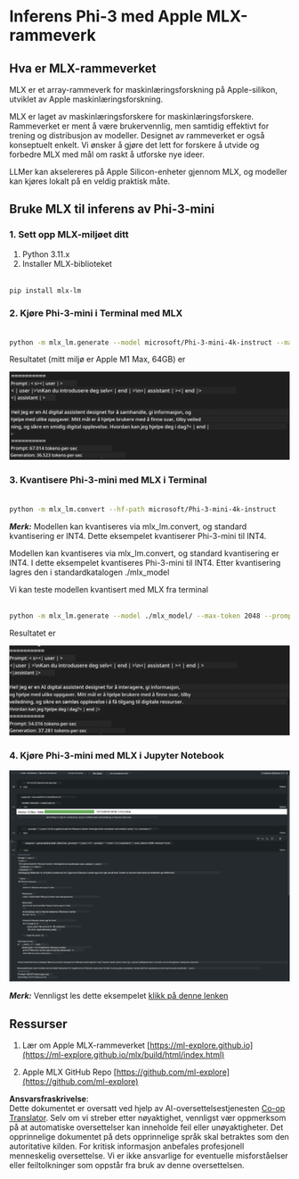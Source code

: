 <!--
CO_OP_TRANSLATOR_METADATA:
{
  "original_hash": "dcb656f3d206fc4968e236deec5d4384",
  "translation_date": "2025-05-09T22:32:12+00:00",
  "source_file": "md/03.FineTuning/03.Inference/MLX_Inference.md",
  "language_code": "no"
}
-->
# **Inferens Phi-3 med Apple MLX-rammeverk**

## **Hva er MLX-rammeverket**

MLX er et array-rammeverk for maskinlæringsforskning på Apple-silikon, utviklet av Apple maskinlæringsforskning.

MLX er laget av maskinlæringsforskere for maskinlæringsforskere. Rammeverket er ment å være brukervennlig, men samtidig effektivt for trening og distribusjon av modeller. Designet av rammeverket er også konseptuelt enkelt. Vi ønsker å gjøre det lett for forskere å utvide og forbedre MLX med mål om raskt å utforske nye ideer.

LLMer kan akselereres på Apple Silicon-enheter gjennom MLX, og modeller kan kjøres lokalt på en veldig praktisk måte.

## **Bruke MLX til inferens av Phi-3-mini**

### **1. Sett opp MLX-miljøet ditt**

1. Python 3.11.x  
2. Installer MLX-biblioteket


```bash

pip install mlx-lm

```

### **2. Kjøre Phi-3-mini i Terminal med MLX**


```bash

python -m mlx_lm.generate --model microsoft/Phi-3-mini-4k-instruct --max-token 2048 --prompt  "<|user|>\nCan you introduce yourself<|end|>\n<|assistant|>"

```

Resultatet (mitt miljø er Apple M1 Max, 64GB) er

![Terminal](../../../../../translated_images/01.0d0f100b646a4e4c4f1cd36c1a05727cd27f1e696ed642c06cf6e2c9bbf425a4.no.png)

### **3. Kvantisere Phi-3-mini med MLX i Terminal**


```bash

python -m mlx_lm.convert --hf-path microsoft/Phi-3-mini-4k-instruct

```

***Merk:*** Modellen kan kvantiseres via mlx_lm.convert, og standard kvantisering er INT4. Dette eksempelet kvantiserer Phi-3-mini til INT4.

Modellen kan kvantiseres via mlx_lm.convert, og standard kvantisering er INT4. I dette eksempelet kvantiseres Phi-3-mini til INT4. Etter kvantisering lagres den i standardkatalogen ./mlx_model

Vi kan teste modellen kvantisert med MLX fra terminal


```bash

python -m mlx_lm.generate --model ./mlx_model/ --max-token 2048 --prompt  "<|user|>\nCan you introduce yourself<|end|>\n<|assistant|>"

```

Resultatet er

![INT4](../../../../../translated_images/02.04e0be1f18a90a58ad47e0c9d9084ac94d0f1a8c02fa707d04dd2dfc7e9117c6.no.png)


### **4. Kjøre Phi-3-mini med MLX i Jupyter Notebook**


![Notebook](../../../../../translated_images/03.0cf0092fe143357656bb5a7bc6427c41d8528d772d38a82d0b2693e2a3eeb16e.no.png)

***Merk:*** Vennligst les dette eksempelet [klikk på denne lenken](../../../../../code/03.Inference/MLX/MLX_DEMO.ipynb)


## **Ressurser**

1. Lær om Apple MLX-rammeverket [https://ml-explore.github.io](https://ml-explore.github.io/mlx/build/html/index.html)

2. Apple MLX GitHub Repo [https://github.com/ml-explore](https://github.com/ml-explore)

**Ansvarsfraskrivelse**:  
Dette dokumentet er oversatt ved hjelp av AI-oversettelsestjenesten [Co-op Translator](https://github.com/Azure/co-op-translator). Selv om vi streber etter nøyaktighet, vennligst vær oppmerksom på at automatiske oversettelser kan inneholde feil eller unøyaktigheter. Det opprinnelige dokumentet på dets opprinnelige språk skal betraktes som den autoritative kilden. For kritisk informasjon anbefales profesjonell menneskelig oversettelse. Vi er ikke ansvarlige for eventuelle misforståelser eller feiltolkninger som oppstår fra bruk av denne oversettelsen.